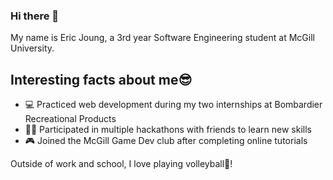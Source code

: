 ### Hi there 👋

My name is Eric Joung, a 3rd year Software Engineering student at McGill University.

## **Interesting facts about me😎**
- 💻 Practiced web development during my two internships at Bombardier Recreational Products
- 🧑‍💻 Participated in multiple hackathons with friends to learn new skills
- 🎮 Joined the McGill Game Dev club after completing online tutorials

Outside of work and school, I love playing volleyball🏐! 
